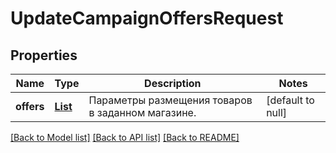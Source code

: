 # UpdateCampaignOffersRequest
## Properties

| Name | Type | Description | Notes |
|------------ | ------------- | ------------- | -------------|
| **offers** | [**List**](UpdateCampaignOfferDTO.md) | Параметры размещения товаров в заданном магазине. | [default to null] |

[[Back to Model list]](../README.md#documentation-for-models) [[Back to API list]](../README.md#documentation-for-api-endpoints) [[Back to README]](../README.md)

